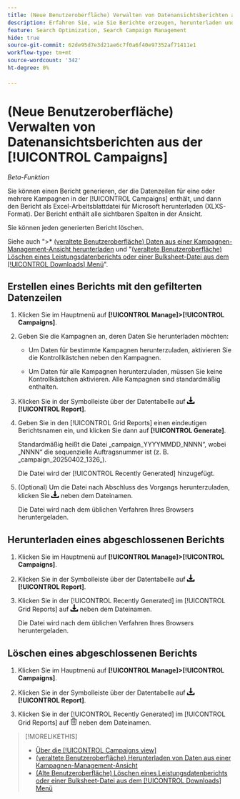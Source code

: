 ```yaml
---
title: (Neue Benutzeroberfläche) Verwalten von Datenansichtsberichten aus der [!UICONTROL Campaigns]
description: Erfahren Sie, wie Sie Berichte erzeugen, herunterladen und löschen, die die Datenzeilen für eine oder mehrere Kampagnen in der [!UICONTROL Campaigns] in einem Bericht enthalten.
feature: Search Optimization, Search Campaign Management
hide: true
source-git-commit: 62de95d7e3d21ae6c7f0a6f40e97352af71411e1
workflow-type: tm+mt
source-wordcount: '342'
ht-degree: 0%

---
```


# (Neue Benutzeroberfläche) Verwalten von Datenansichtsberichten aus der [!UICONTROL Campaigns]

<!-- Wording??????  Filtered data reports? -->

*Beta-Funktion*

Sie können einen Bericht generieren, der die Datenzeilen für eine oder mehrere Kampagnen in der [!UICONTROL Campaigns] enthält, und dann den Bericht als Excel-Arbeitsblattdatei für Microsoft herunterladen (XLXS-Format). Der Bericht enthält alle sichtbaren Spalten in der Ansicht.

Sie können jeden generierten Bericht löschen.

Siehe auch &quot;>* [(veraltete Benutzeroberfläche) Daten aus einer Kampagnen-Management-Ansicht herunterladen](/help/search-social-commerce/common-tasks/navigation-editing-selection/download.md) und &quot;[(veraltete Benutzeroberfläche) Löschen eines Leistungsdatenberichts oder einer Bulksheet-Datei aus dem [!UICONTROL Downloads] Menü](/help/search-social-commerce/common-tasks/navigation-editing-selection/download-delete-data.md)&quot;.

## Erstellen eines Berichts mit den gefilterten Datenzeilen

1. Klicken Sie im Hauptmenü auf **[!UICONTROL Manage]>[!UICONTROL Campaigns]**.

1. Geben Sie die Kampagnen an, deren Daten Sie herunterladen möchten:

   * Um Daten für bestimmte Kampagnen herunterzuladen, aktivieren Sie die Kontrollkästchen neben den Kampagnen.

   * Um Daten für alle Kampagnen herunterzuladen, müssen Sie keine Kontrollkästchen aktivieren. Alle Kampagnen sind standardmäßig enthalten.

1. Klicken Sie in der Symbolleiste über der Datentabelle auf ![Herunterladen](/help/search-social-commerce/assets/download.png "Herunterladen") **[!UICONTROL Report]**.

1. Geben Sie in den [!UICONTROL Grid Reports] einen eindeutigen Berichtsnamen ein, und klicken Sie dann auf **[!UICONTROL Generate]**.

   Standardmäßig heißt die Datei „campaign_YYYYMMDD_NNNN“, wobei „NNNN“ die sequenzielle Auftragsnummer ist (z. B. „campaign_20250402_1326„).

   Die Datei wird der [!UICONTROL Recently Generated] hinzugefügt.

1. (Optional) Um die Datei nach Abschluss des Vorgangs herunterzuladen, klicken Sie ![Herunterladen](/help/search-social-commerce/assets/download.png "Herunterladen") neben dem Dateinamen.

   Die Datei wird nach dem üblichen Verfahren Ihres Browsers heruntergeladen.

## Herunterladen eines abgeschlossenen Berichts

1. Klicken Sie im Hauptmenü auf **[!UICONTROL Manage]>[!UICONTROL Campaigns]**.

1. Klicken Sie in der Symbolleiste über der Datentabelle auf ![Herunterladen](/help/search-social-commerce/assets/download.png "Herunterladen") **[!UICONTROL Report]**.

1. Klicken Sie in der [!UICONTROL Recently Generated] im [!UICONTROL Grid Reports] auf ![Herunterladen](/help/search-social-commerce/assets/download.png "Herunterladen") neben dem Dateinamen.

   Die Datei wird nach dem üblichen Verfahren Ihres Browsers heruntergeladen.

## Löschen eines abgeschlossenen Berichts

1. Klicken Sie im Hauptmenü auf **[!UICONTROL Manage]>[!UICONTROL Campaigns]**.

1. Klicken Sie in der Symbolleiste über der Datentabelle auf ![Herunterladen](/help/search-social-commerce/assets/download.png "Herunterladen") **[!UICONTROL Report]**.

1. Klicken Sie in der [!UICONTROL Recently Generated] im [!UICONTROL Grid Reports] auf ![Löschen](/help/search-social-commerce/assets/delete-new.png "Löschen") neben dem Dateinamen.

>[!MORELIKETHIS]
>
>* [Über die [!UICONTROL Campaigns view]](campaign-view-about.md)
>* [ (veraltete Benutzeroberfläche) Herunterladen von Daten aus einer Kampagnen-Management-Ansicht](/help/search-social-commerce/common-tasks/navigation-editing-selection/download.md)
>* [(Alte Benutzeroberfläche) Löschen eines Leistungsdatenberichts oder einer Bulksheet-Datei aus dem [!UICONTROL Downloads] Menü](/help/search-social-commerce/common-tasks/navigation-editing-selection/download-delete-data.md)
